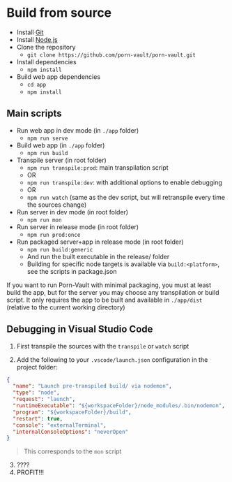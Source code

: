 # Build from source

- Install [Git](https://git-scm.com/)
- Install [Node.js](https://nodejs.org/en/)
- Clone the repository
  - `git clone https://github.com/porn-vault/porn-vault.git`
- Install dependencies
  - `npm install`
- Build web app dependencies
  - `cd app`
  - `npm install`

## Main scripts

- Run web app in dev mode (in `./app` folder)
  - `npm run serve`
- Build web app (in `./app` folder)
  - `npm run build`
- Transpile server (in root folder)
  - `npm run transpile:prod`: main transpilation script
  - OR
  - `npm run transpile:dev`: with additional options to enable debugging
  - OR
  - `npm run watch` (same as the dev script, but will retranspile every time the sources change)
- Run server in dev mode (in root folder)
  - `npm run mon`
- Run server in release mode (in root folder)
  - `npm run prod:once`
- Run packaged server+app in release mode (in root folder)
  - `npm run build:generic`
  - And run the built executable in the release/ folder
  - Building for specific node targets is available via `build:<platform>`, see the scripts in package.json

If you want to run Porn-Vault with minimal packaging, you must at least build the app, but for the server you may choose any transpilation or build script. It only requires the app to be built and available in `./app/dist` (relative to the current working directory)

## Debugging in Visual Studio Code

1. First transpile the sources with the `transpile` or `watch` script

2. Add the following to your `.vscode/launch.json` configuration in the project folder:

```json
{
  "name": "Launch pre-transpiled build/ via nodemon",
  "type": "node",
  "request": "launch",
  "runtimeExecutable": "${workspaceFolder}/node_modules/.bin/nodemon",
  "program": "${workspaceFolder}/build",
  "restart": true,
  "console": "externalTerminal",
  "internalConsoleOptions": "neverOpen"
}
```

> This corresponds to the `mon` script

3. ????
4. PROFIT!!!

